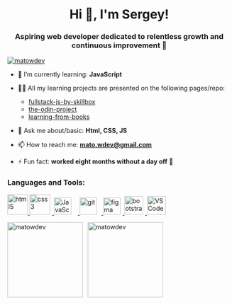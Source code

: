 <h1 align="center">Hi 👋, I'm Sergey!</h1>
<h3 align="center">Aspiring web developer dedicated to relentless growth and continuous improvement 🚀</h3>

<p align="left"><a href="https://github.com/ryo-ma/github-profile-trophy"><img src="https://github-profile-trophy.vercel.app/?username=matowdev&column=-1&theme=onedark&margin-w=15&margin-h=15&no-bg=true&title=Commits,Followers,Stars,Repositories" alt="matowdev" /></a></p>

<!-- <p align="left"> <a href="https://twitter.com/millennialll" target="blank"><img src="https://img.shields.io/twitter/follow/millennialll?logo=twitter&style=for-the-badge" alt="millennialll" /></a> </p> -->

- 🌱 I’m currently learning: **JavaScript**

- 👨‍💻 All my learning projects are presented on the following pages/repo:

  - [fullstack-js-by-skillbox](https://github.com/matowdev/fullstack-js-by-skillbox#fullstack-js-by-skillbox)
  - [the-odin-project](https://github.com/matowdev/the-odin-project?tab=readme-ov-file#the-odin-project)
  - [learning-from-books](https://github.com/matowdev/learning-from-books?tab=readme-ov-file#learning-from-books)

- 💬 Ask me about/basic: **Html, CSS, JS**

- 📫 How to reach me: **mato.wdev@gmail.com**

<!-- - 📄 Know about my experiences [..](..) -->

- ⚡ Fun fact: **worked eight months without a day off** 🤪

<!-- <h3 align="left">Connect with me:</h3>
<p align="left">
<a href="https://linkedin.com/in/mato" target="blank"><img align="center" src="https://raw.githubusercontent.com/rahuldkjain/github-profile-readme-generator/master/src/images/icons/Social/linked-in-alt.svg" alt="mato" height="30" width="40" /></a>
<a href="https://dev.to/mato" target="blank"><img align="center" src="https://raw.githubusercontent.com/rahuldkjain/github-profile-readme-generator/master/src/images/icons/Social/devto.svg" alt="mato" height="30" width="40" /></a>
<a href="https://twitter.com/millennialll" target="blank"><img align="center" src="https://raw.githubusercontent.com/rahuldkjain/github-profile-readme-generator/master/src/images/icons/Social/twitter.svg" alt="millennialll" height="30" width="40" /></a>
<a href="https://stackoverflow.com/users/15590921" target="blank"><img align="center" src="https://raw.githubusercontent.com/rahuldkjain/github-profile-readme-generator/master/src/images/icons/Social/stack-overflow.svg" alt="15590921" height="30" width="40" /></a>
<a href="https://codepen.io/mato" target="blank"><img align="center" src="https://raw.githubusercontent.com/rahuldkjain/github-profile-readme-generator/master/src/images/icons/Social/codepen.svg" alt="mato" height="30" width="40" /></a>
</p> -->

<h3 align="left">Languages and Tools:</h3>
<p align="left">
<p align="left">
  <a href="https://developer.mozilla.org/en-US/docs/Learn/HTML/Introduction_to_HTML" target="_blank" rel="noreferrer">
    <img src="https://raw.githubusercontent.com/matowdev/draft/69d42efb36dc4ae031520788c346c3f3b4f74d03/images/html-icon.svg" width="46" height="46" alt="html5"/>
  </a>
  <a href="https://developer.mozilla.org/en-US/docs/Learn/CSS/First_steps" target="_blank" rel="noreferrer">
    <img src="https://raw.githubusercontent.com/matowdev/draft/69d42efb36dc4ae031520788c346c3f3b4f74d03/images/css-icon.svg" width="46" height="46" alt="css3" style="margin-right: 5px;"/>
  </a>
  <a href="https://developer.mozilla.org/en-US/docs/Web/JavaScript" target="_blank" rel="noreferrer">
    <img src="https://raw.githubusercontent.com/matowdev/draft/3b3415aa8e986677a4a93f3a3504d90c57efbbaa/images/js-icon-2.svg" width="39" height="39" alt="JavaScript" style="margin-right: 15px;"/>
  </a>
  <a href="https://git-scm.com/" target="_blank" rel="noreferrer">
    <img src="https://raw.githubusercontent.com/matowdev/draft/481e2d2e667ea29ac904e41ba91628841f4ecf11/images/git-icon-2.svg" alt="git" width="39" height="39" style="margin-right: 10px;"/>
  </a>
  <a href="https://www.figma.com/" target="_blank" rel="noreferrer">
    <img src="https://raw.githubusercontent.com/matowdev/draft/95769474d933033f653083f50cd81255c1e8ce5e/images/figma-icon.svg" alt="figma" width="39" height="39" style="margin-right: 5px;"/>
  </a>
  <a href="https://getbootstrap.com" target="_blank" rel="noreferrer">
    <img src="https://raw.githubusercontent.com/matowdev/draft/95769474d933033f653083f50cd81255c1e8ce5e/images/bootstrap-icon.svg" alt="bootstrap" width="42" height="42" style="margin-right: 5px;"/>
  </a>
  <a href="https://code.visualstudio.com/" target="_blank" rel="noreferrer">
    <img src="https://raw.githubusercontent.com/matowdev/draft/95769474d933033f653083f50cd81255c1e8ce5e/images/vscode-icon.svg" width="42" height="42" alt="VS Code" style="margin-right: 10px;"/>
  </a>
</p>

</p>

<div>
<p><img height="170" align="left" src="https://github-readme-stats.vercel.app/api?username=matowdev&show_icons=true&locale=en" alt="matowdev" /></p>
<p>&nbsp;&nbsp;<img height="170" src="https://github-readme-stats.vercel.app/api/top-langs?username=matowdev&show_icons=true&locale=en&layout=compact" alt="matowdev" /></p>
</div>
